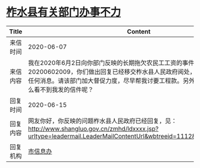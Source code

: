 # <a href="http://www.shangluo.gov.cn/zmhd/ldxxxx.jsp?urltype=leadermail.LeaderMailContentUrl&wbtreeid=1112&leadermailid=5986">柞水县有关部门办事不力</a>
| Title |                                                                   Content                                                                   |
|:-----:|---------------------------------------------------------------------------------------------------------------------------------------------|
| 来信时间  | 2020-06-07                                                                                                                                  |
| 来信内容  | 我在2020年6月2日向你部门反映的长期拖欠农民工工资的事件，信件编码20200602009，你们做出回复已经移交柞水县人民政府阅处，但我至今也没有得到任何消息。请该部门加大督促力度，尽早帮我讨要工程款。另外我在公开的信件中怎么看不到我发的信件呢？                |
| 回复时间  | 2020-06-15                                                                                                                                  |
| 回复内容  | 网友你好，你反映的问题柞水县人民政府已经回复，见：http://www.shangluo.gov.cn/zmhd/ldxxxx.jsp?urltype=leadermail.LeaderMailContentUrl&wbtreeid=1112&leadermailid=5957 |
| 回复机构  | <a href="../../categories/agencies/市信息办.md">市信息办</a>                                                                                        |